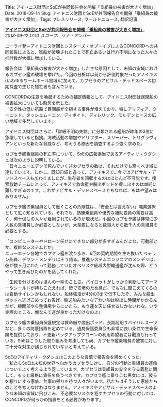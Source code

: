 Title: アイドニス財団とSoEが共同報告会を開催「乗組員の被害が大きく増加」
Date: 2018-09-14
Slug: アイドニス財団とSoEが共同報告会を開催「乗組員の被害が大きく増加」
Tags: プレスリリース, ワールドニュース, 翻訳記事

<p class="lead"><strong><a href="https://community.eveonline.com/news/news-channels/world-news/large-increase-in-crew-losses-says-joint-report-by-aidonis-foundation-and-soe/">アイドニス財団とSoEが共同報告会を開催「乗組員の被害が大きく増加」</a></strong><br/>
<em>2018-09-12 17:10 スコープ、リナ・アンバー</em></p>
<p>ユーライ発－アイドニス財団とシスターズ・オブ・イブによるCONCORDへの共同報告によると、艦船が破壊されたことで死亡あるいは行方不明になった人々の推計数が大幅に増加している。</p>
<p>報告会は「乗組員の被害が大きく増加」した主な原因として、未知の宙域におけるカプセラ艦の破壊を挙げた。今回の分析は以前から評価対象だったアノイキス(いわゆるワームホール宙域)に加えて、カプセラのアビサル・デッドスペース初期探査で生じた犠牲者も含んでいる。</p>
<p>CONCORDの注意を喚起するための補足情報として、アイドニス財団は民間船の被害拡大についても懸念を示した。<br/>
「安全性の低い航路で民間船が全損する事件が増えており、特にアリディア、クーニッド、タッシュムーコン、ディボイド、ディレリック、モルデンヒースの広い地域で多発しています」</p>
<p>アイドニス財団はさらに、「詳細不明の失踪」に分類される艦船が昨年の3倍に急増していると指摘。海賊活動の増加やドリフター、スリーパー、トリグラヴィアンといった新たな脅威など、考えうる原因を調査するよう強く求めた。</p>
<p>カプセラ艦乗組員の死亡率について、SoEの広報担当であるアイティリ・クダシュは次のように説明している。<br/>
「日々ニューエデンで死んでいく非カプセラの数は、それだけでも驚くべき域に達しています。しかし、既知宙域と違って、アノイキスで…今ではアビサル・デッドスペースも加わりましたが…生存者を回収するのはほとんど不可能です。捜索救助チームにとって、アノイキスで救命艇や脱出ポッドを探し出すのは単純に難しすぎるのです。これがアビサル・デッドスペースともなれば、もはや望みはありません」</p>
<p>カプセラ艦の乗組員として働くことの危険性は、「安全とは言えない」職業選択として広く知られている。それでも、熟練乗組員や優秀な補助要員の需要は高く、何十億もの人々が雇用されているのが現状だ。小型のカプセラ艦は非常に少人数の乗組員しか必要としないが、大型艦になると数百人から数千人の乗組員を必要とする。</p>
<p>「コンピューターやドローン任せにできない部分が多すぎるんだよな。可動部とか、複雑なシステムとか」<br/>
ニューエデン各地でカプセラ艦を渡り歩き、6回の契約期間を生き抜いたベテラン船員、デヤン・メンデリはそう語る。推進システムエンジニアのメンデリは、彼が数ヶ月にわたって勤務していたオベリスク級超大型輸送艦が沈んだ際、どうやって生き延びたのかを話してくれた。</p>
<p>「生死を分けるのはほんの一瞬のことさ。パイロットがしっかり判断してアーマーやシールドが持ちこたえれば、皆で安堵のため息だ。でも次に聞こえてくるのは自動サイレンかもしれない。船体強度が4分の3まで低下したぞ、みんな脱出ポッドへ逃げこめってお告げ。輸送船みたいなデカい船は脱出に時間がかかるんだが、機関部やら整備場やらにいたら、もう運を天に任せるしかないわな。いや実際のところ、俺なんて運が良かっただけなのよ」</p>
<p>カプセラ艦の乗組員保護規定は救命艇や脱出ポッド、長期耐用サバイバルスーツなど、多くの防護措置を定めている。通商保護委員会も非常に良い条件で生命保険を提供しており、不更新バックアップクローンの利用希望者には融資も行っている。SoEはこうした取り組みを考慮しても尚、カプセラ艦乗組員の被害に対して十分な対策が講じられていないと考えている。</p>
<p>SoEのアイティリ・クダシュはこのような言葉で報告会を締めくくった。<br/>
「私たちSoEは未知の世界へ向かうカプセラに対し、自分の行動と乗組員の運命についてよく考えるよう促しています。カプセラは乗組員の安全を守る義務に関して、もっと厳格に責任を負うべきです。カプセラ艦に乗りこむ男女には、彼らを頼りにする家族、無事の帰りを待つ人々がいます。私たちはそうした家族たちのことを考えなければなりません。アノイキスやアビサル・デッドスペースのような未知の宙域に飛びこみ、不必要なリスクを犯すカプセラの行動に対しては、CONCORDが何らかの措置をとる必要があります」</p>

